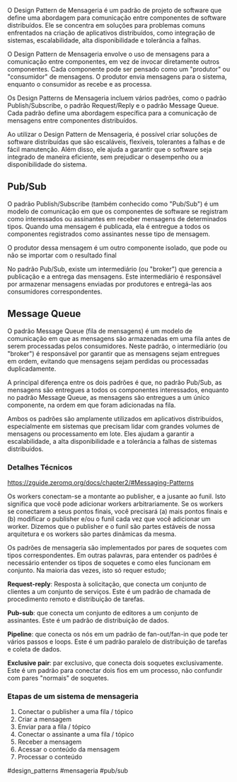
O Design Pattern de Mensageria é um padrão de projeto de software que define uma abordagem para comunicação entre componentes de software distribuídos. Ele se concentra em soluções para problemas comuns enfrentados na criação de aplicativos distribuídos, como integração de sistemas, escalabilidade, alta disponibilidade e tolerância a falhas.

O Design Pattern de Mensageria envolve o uso de mensagens para a comunicação entre componentes, em vez de invocar diretamente outros componentes. Cada componente pode ser pensado como um "produtor" ou "consumidor" de mensagens. O produtor envia mensagens para o sistema, enquanto o consumidor as recebe e as processa.

Os Design Patterns de Mensageria incluem vários padrões, como o padrão Publish/Subscribe, o padrão Request/Reply e o padrão Message Queue. Cada padrão define uma abordagem específica para a comunicação de mensagens entre componentes distribuídos.

Ao utilizar o Design Pattern de Mensageria, é possível criar soluções de software distribuídas que são escaláveis, flexíveis, tolerantes a falhas e de fácil manutenção. Além disso, ele ajuda a garantir que o software seja integrado de maneira eficiente, sem prejudicar o desempenho ou a disponibilidade do sistema.

## Pub/Sub
O padrão Publish/Subscribe (também conhecido como "Pub/Sub") é um modelo de comunicação em que os componentes de software se registram como interessados ou assinantes em receber mensagens de determinados tipos. Quando uma mensagem é publicada, ela é entregue a todos os componentes registrados como assinantes nesse tipo de mensagem.

O produtor dessa mensagem é um outro componente isolado, que pode ou não se importar com o resultado final

No padrão Pub/Sub, existe um intermediário (ou "broker") que gerencia a publicação e a entrega das mensagens. Este intermediário é responsável por armazenar mensagens enviadas por produtores e entregá-las aos consumidores correspondentes.

## Message Queue

O padrão Message Queue (fila de mensagens) é um modelo de comunicação em que as mensagens são armazenadas em uma fila antes de serem processadas pelos consumidores. Neste padrão, o intermediário (ou "broker") é responsável por garantir que as mensagens sejam entregues em ordem, evitando que mensagens sejam perdidas ou processadas duplicadamente.

A principal diferença entre os dois padrões é que, no padrão Pub/Sub, as mensagens são entregues a todos os componentes interessados, enquanto no padrão Message Queue, as mensagens são entregues a um único componente, na ordem em que foram adicionadas na fila.

Ambos os padrões são amplamente utilizados em aplicativos distribuídos, especialmente em sistemas que precisam lidar com grandes volumes de mensagens ou processamento em lote. Eles ajudam a garantir a escalabilidade, a alta disponibilidade e a tolerância a falhas de sistemas distribuídos.

### Detalhes Técnicos

https://zguide.zeromq.org/docs/chapter2/#Messaging-Patterns

Os workers conectam-se a montante ao publisher, e a jusante ao funil. Isto significa que você pode adicionar workers arbitrariamente. Se os workers se conectarem a seus pontos finais, você precisará (a) mais pontos finais e (b) modificar o publisher e/ou o funil cada vez que você adicionar um worker. Dizemos que o publisher e o funil são partes estáveis de nossa arquitetura e os workers são partes dinâmicas da mesma.


Os padrões de mensageria são implementados por pares de soquetes com tipos correspondentes. Em outras palavras, para entender os padrões é necessário entender os tipos de soquetes e como eles funcionam em conjunto. Na maioria das vezes, isto só requer estudo; 

**Request-reply**: Resposta à solicitação, que conecta um conjunto de clientes a um conjunto de serviços. Este é um padrão de chamada de procedimento remoto e distribuição de tarefas.

**Pub-sub**: que conecta um conjunto de editores a um conjunto de assinantes. Este é um padrão de distribuição de dados.

**Pipeline**: que conecta os nós em um padrão de fan-out/fan-in que pode ter vários passos e loops. Este é um padrão paralelo de distribuição de tarefas e coleta de dados.

**Exclusive pair**: par exclusivo, que conecta dois soquetes exclusivamente. Este é um padrão para conectar dois fios em um processo, não confundir com pares "normais" de soquetes.


### Etapas de um sistema de mensageria

1. Conectar o publisher a uma fila / tópico
2. Criar a mensagem
3. Enviar para a fila / tópico
4. Conectar o assinante a uma fila / tópico
5. Receber a mensagem
6. Acessar o conteúdo da mensagem
7. Processar o conteúdo


#design_patterns #mensageria #pub/sub
